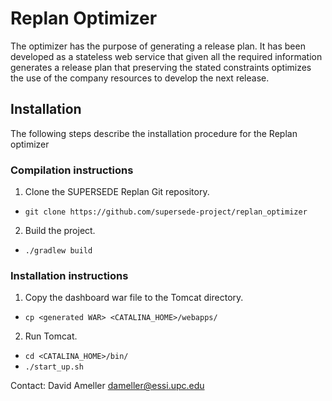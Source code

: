 # Replan Optimizer
The optimizer has the purpose of generating a release plan. It has been developed as a stateless web service that given all the required information generates a release plan that preserving the stated constraints optimizes the use of the company resources to develop the next release.

## Installation
The following steps describe the installation procedure for the Replan optimizer

### Compilation instructions

1. Clone the SUPERSEDE Replan Git repository.
 * `git clone https://github.com/supersede-project/replan_optimizer`
2. Build the project.
 * `./gradlew build`

### Installation instructions
1. Copy the dashboard war file to the Tomcat directory.
 * `cp <generated WAR> <CATALINA_HOME>/webapps/`
2. Run Tomcat. 
 * `cd <CATALINA_HOME>/bin/`
 * `./start_up.sh`

Contact: David Ameller <dameller@essi.upc.edu>

